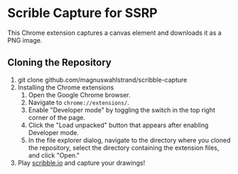 
# Scrible Capture for SSRP

This Chrome extension captures a canvas element and downloads it as a PNG image.

## Cloning the Repository

1. git clone github.com/magnuswahlstrand/scribble-capture
2. Installing the Chrome extensions
   1. Open the Google Chrome browser.
   2. Navigate to `chrome://extensions/`.
   3. Enable "Developer mode" by toggling the switch in the top right corner of the page.
   4. Click the "Load unpacked" button that appears after enabling Developer mode.
   5. In the file explorer dialog, navigate to the directory where you cloned the repository, select the directory containing the extension files, and click "Open."
3. Play [scribble.io](scribble.io) and capture your drawings!